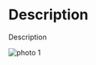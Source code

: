 # Description

Description

![photo 1](https://github.com/vanyap1/***/main/images/device_image.JPG?raw=true)



